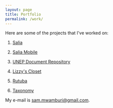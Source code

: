 ```yaml
---
layout: page
title: Portfolio
permalink: /work/
---
```


Here are some of the projects that I've worked on:

1. [Salia](http://salia.onlinewebshop.net/)

2. [Salia Mobile](https:///)

3. [UNEP Document Repository](https://unep.wedocs.org/)

3. [Lizzy's Closet](https:///)

4. [Rutuba](https://mghendi.github.io/rutuba/)

5. [Taxonomy](https:///)


My e-mail is [sam.mwamburi@gmail.com](mailto:sam.mwamburi@gmail.com).
